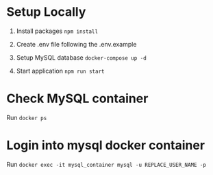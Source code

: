 # Setup Locally

1. Install packages ` npm install `

2. Create .env file following the .env.example

3. Setup MySQL database ` docker-compose up -d `

4. Start application ` npm run start `

# Check MySQL container

Run ` docker ps `

# Login into mysql docker container

Run ` docker exec -it mysql_container mysql -u REPLACE_USER_NAME -p `